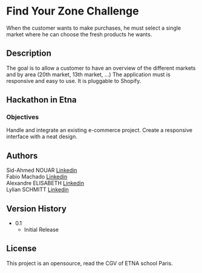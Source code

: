 # Find Your Zone Challenge

When the customer wants to make purchases, he must select a single market where he can choose the fresh products he wants.

## Description

The goal is to allow a customer to have an overview of the different markets and by area (20th market, 13th market, ...)
The application must is responsive and easy to use. It is pluggable to Shopify.

## Hackathon in Etna

### Objectives

Handle and integrate an existing e-commerce project. Create a responsive interface with a neat design.

## Authors

Sid-Ahmed NOUAR  [Linkedin](https://www.linkedin.com/in/sid-ahmed-nouar-4347b5159/)  
Fabio Machado   [Linkedin](https://www.linkedin.com/in/fabio-aires-machado/)  
Alexandre ELISABETH   [Linkedin](https://www.linkedin.com/in/alexandre-elisabeth-750509199/)  
Lylian SCHMITT   [Linkedin](https://www.linkedin.com/in/lylian-schmitt-819286203/)  

## Version History

* 0.1
    * Initial Release

## License

This project is an opensource, read the CGV of ETNA school Paris.
